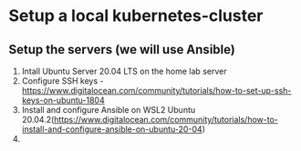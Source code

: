 # Setup a local kubernetes-cluster
## Setup the servers (we will use Ansible)
1) Intall Ubuntu Server 20.04 LTS on the home lab server
2) Configure SSH keys - https://www.digitalocean.com/community/tutorials/how-to-set-up-ssh-keys-on-ubuntu-1804
3) Install and configure Ansible on WSL2 Ubuntu 20.04.2(https://www.digitalocean.com/community/tutorials/how-to-install-and-configure-ansible-on-ubuntu-20-04)
4) 
